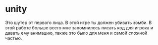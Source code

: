 # unity

Это шутер от первого лица.  В этой игре ты должен убивать зомби. 
В этой работе больше всего мне запомнилось  писать код для игрока и давать ему анимацию, также это было для меня и самой сложной частью.  
